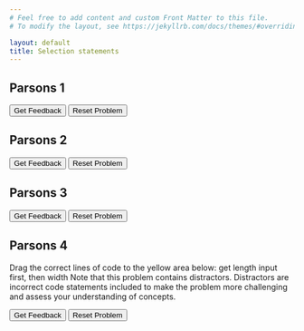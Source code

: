 ```yaml
---
# Feel free to add content and custom Front Matter to this file.
# To modify the layout, see https://jekyllrb.com/docs/themes/#overriding-theme-defaults

layout: default
title: Selection statements
---
```

## Parsons 1  
<div id="parsons-1-sortableTrash" class="sortable-code"></div> 
<div id="parsons-1-sortable" class="sortable-code"></div> 
<div style="clear:both;"></div> 
<p> 
    <input id="parsons-1-feedbackLink" value="Get Feedback" type="button" /> 
    <input id="parsons-1-newInstanceLink" value="Reset Problem" type="button" /> 
</p> 
<script type="text/javascript"> 
(function(){
  var initial = "# Program 1: Age Category Classifier\n" +
    "age = int(input(&quot;Enter your age: &quot;))\n" +
    "if age &lt; 13:\n" +
    "    print(&quot;You are a child&quot;)\n" +
    "elif age &lt; 20:\n" +
    "    print(&quot;You are a teenager&quot;)\n" +
    "elif age &lt; 65:\n" +
    "    print(&quot;You are an adult&quot;)\n" +
    "else:\n" +
    "    print(&quot;You are a senior&quot;)";
  var parsonsPuzzle = new ParsonsWidget({
    "sortableId": "parsons-1-sortable",
    "max_wrong_lines": 10,
    "grader": ParsonsWidget._graders.LineBasedGrader,
    "exec_limit": 2500,
    "can_indent": true,
    "x_indent": 50,
    "lang": "en",
    "show_feedback": true
  });
  parsonsPuzzle.init(initial);
  parsonsPuzzle.shuffleLines();
  $("#parsons-1-newInstanceLink").click(function(event){ 
      event.preventDefault(); 
      parsonsPuzzle.shuffleLines(); 
  }); 
  $("#parsons-1-feedbackLink").click(function(event){ 
      event.preventDefault(); 
      parsonsPuzzle.getFeedback(); 
  }); 
})(); 
</script>

## Parsons 2
<div id="parsons-2-sortableTrash" class="sortable-code"></div> 
<div id="parsons-2-sortable" class="sortable-code"></div> 
<div style="clear:both;"></div> 
<p> 
    <input id="parsons-2-feedbackLink" value="Get Feedback" type="button" /> 
    <input id="parsons-2-newInstanceLink" value="Reset Problem" type="button" /> 
</p> 
<script type="text/javascript"> 
(function(){
  var initial = "# Program 2: Weather Clothing Advisor\n" +
    "temperature = int(input(&quot;Enter the temperature in Celsius: &quot;))\n" +
    "if temperature &lt; 0:\n" +
    "    print(&quot;Wear a heavy winter coat and gloves&quot;)\n" +
    "elif temperature &lt; 10:\n" +
    "    print(&quot;Wear a warm jacket&quot;)\n" +
    "elif temperature &lt; 20:\n" +
    "    print(&quot;Wear a light sweater or hoodie&quot;)\n" +
    "elif temperature &lt; 30:\n" +
    "    print(&quot;Wear a t-shirt&quot;)\n" +
    "else:\n" +
    "    print(&quot;Wear shorts and stay hydrated&quot;)";
  var parsonsPuzzle = new ParsonsWidget({
    "sortableId": "parsons-2-sortable",
    "max_wrong_lines": 10,
    "grader": ParsonsWidget._graders.LineBasedGrader,
    "exec_limit": 2500,
    "can_indent": true,
    "x_indent": 50,
    "lang": "en",
    "show_feedback": true
  });
  parsonsPuzzle.init(initial);
  parsonsPuzzle.shuffleLines();
  $("#parsons-2-newInstanceLink").click(function(event){ 
      event.preventDefault(); 
      parsonsPuzzle.shuffleLines(); 
  }); 
  $("#parsons-2-feedbackLink").click(function(event){ 
      event.preventDefault(); 
      parsonsPuzzle.getFeedback(); 
  }); 
})(); 
</script>

## Parsons 3
<div id="parsons-3-sortableTrash" class="sortable-code"></div> 
<div id="parsons-3-sortable" class="sortable-code"></div> 
<div style="clear:both;"></div> 
<p> 
    <input id="parsons-3-feedbackLink" value="Get Feedback" type="button" /> 
    <input id="parsons-3-newInstanceLink" value="Reset Problem" type="button" /> 
</p> 
<script type="text/javascript"> 
(function(){
  var initial = "light_color = input(&quot;Enter traffic light color (red/yellow/green): &quot;)\n" +
    "if light_color == &quot;red&quot;:\n" +
    "    print(&quot;Stop immediately&quot;)\n" +
    "elif light_color == &quot;yellow&quot;:\n" +
    "    print(&quot;Prepare to stop&quot;)\n" +
    "elif light_color == &quot;green&quot;:\n" +
    "    print(&quot;Go safely&quot;)\n" +
    "else:\n" +
    "    print(&quot;Invalid color entered&quot;)";
  var parsonsPuzzle = new ParsonsWidget({
    "sortableId": "parsons-3-sortable",
    "max_wrong_lines": 10,
    "grader": ParsonsWidget._graders.LineBasedGrader,
    "exec_limit": 2500,
    "can_indent": true,
    "x_indent": 50,
    "lang": "en",
    "show_feedback": true
  });
  parsonsPuzzle.init(initial);
  parsonsPuzzle.shuffleLines();
  $("#parsons-3-newInstanceLink").click(function(event){ 
      event.preventDefault(); 
      parsonsPuzzle.shuffleLines(); 
  }); 
  $("#parsons-3-feedbackLink").click(function(event){ 
      event.preventDefault(); 
      parsonsPuzzle.getFeedback(); 
  }); 
})(); 
</script>

## Parsons 4
Drag the correct lines of code to the yellow area below: get length input first, then width Note that this problem contains distractors. Distractors are incorrect code statements included to make the problem more challenging and assess your understanding of concepts.

<div id="parsons-4-sortableTrash" class="sortable-code"></div> 
<div id="parsons-4-sortable" class="sortable-code"></div> 
<div style="clear:both;"></div> 
<p> 
    <input id="parsons-4-feedbackLink" value="Get Feedback" type="button" /> 
    <input id="parsons-4-newInstanceLink" value="Reset Problem" type="button" /> 
</p> 
<script type="text/javascript"> 
(function(){
  var initial = "# Program: Water Temperature Classifier\n" +
    "temp = float(input(&quot;Enter water temperature in Celsius: &quot;))\n" +
    "if temp &lt;= 0:\n" +
    "    print(&quot;Water is frozen (ice)&quot;)\n" +
    "elif temp &lt; 100:\n" +
    "    print(&quot;Water is liquid&quot;)\n" +
    "elif temp == 100:\n" +
    "    print(&quot;Water is at boiling point&quot;)\n" +
    "else:\n" +
    "    print(&quot;Water is steam (gas)&quot;)\n" +
    "temp = input(&quot;Enter water temperature in Celcius: &quot;)) #distractor\n" +
    "else if temp &lt; 100: #distractor\n" +
    "else if temp = 100: #distractor";
  var parsonsPuzzle = new ParsonsWidget({
    "sortableId": "parsons-4-sortable",
    "max_wrong_lines": 10,
    "grader": ParsonsWidget._graders.LineBasedGrader,
    "exec_limit": 2500,
    "can_indent": true,
    "x_indent": 50,
    "lang": "en",
    "show_feedback": true,
    "trashId": "parsons-4-sortableTrash"
  });
  parsonsPuzzle.init(initial);
  parsonsPuzzle.shuffleLines();
  $("#parsons-4-newInstanceLink").click(function(event){ 
      event.preventDefault(); 
      parsonsPuzzle.shuffleLines(); 
  }); 
  $("#parsons-4-feedbackLink").click(function(event){ 
      event.preventDefault(); 
      parsonsPuzzle.getFeedback(); 
  }); 
})(); 
</script>
